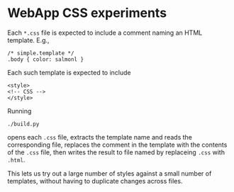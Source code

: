 # WebApp CSS experiments

Each `*.css` file is expected to include a comment naming an HTML template.
E.g.,

    /* simple.template */
    .body { color: salmonl }

Each such template is expected to include

    <style>
    <!-- CSS -->
    </style>

Running

    ./build.py

opens each `.css` file, extracts the template name and reads the corresponding file, replaces the comment in the template with the contents of the `.css` file, then writes the result to file named by replaceing `.css` with `.html`.

This lets us try out a large number of styles against a small number of templates, without having to duplicate changes across files.
